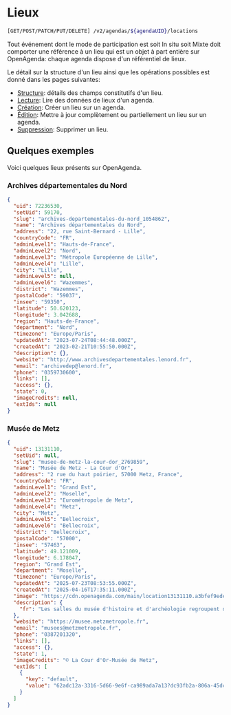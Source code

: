 # Lieux

```bash
[GET/POST/PATCH/PUT/DELETE] /v2/agendas/${agendaUID}/locations
```

Tout événement dont le mode de participation est soit In situ soit Mixte doit comporter une référence à un lieu qui est un objet à part entière sur OpenAgenda: chaque agenda dispose d'un référentiel de lieux. 

Le détail sur la structure d'un lieu ainsi que les opérations possibles est donné dans les pages suivantes:

* [Structure](/lieux/structure): détails des champs constitutifs d'un lieu.
* [Lecture](/lieux/lecture): Lire des données de lieux d'un agenda.
* [Création](/lieux/creation): Créer un lieu sur un agenda.
* [Édition](/lieux/edition): Mettre à jour complètement ou partiellement un lieu sur un agenda.
* [Suppression](/lieux/suppression): Supprimer un lieu.

## Quelques exemples

Voici quelques lieux présents sur OpenAgenda.

### Archives départementales du Nord

```json
{
  "uid": 72236530,
  "setUid": 59170,
  "slug": "archives-departementales-du-nord_1054862",
  "name": "Archives départementales du Nord",
  "address": "22, rue Saint-Bernard - Lille",
  "countryCode": "FR",
  "adminLevel1": "Hauts-de-France",
  "adminLevel2": "Nord",
  "adminLevel3": "Métropole Européenne de Lille",
  "adminLevel4": "Lille",
  "city": "Lille",
  "adminLevel5": null,
  "adminLevel6": "Wazemmes",
  "district": "Wazemmes",
  "postalCode": "59037",
  "insee": "59350",
  "latitude": 50.620123,
  "longitude": 3.042688,
  "region": "Hauts-de-France",
  "department": "Nord",
  "timezone": "Europe/Paris",
  "updatedAt": "2023-07-24T08:44:48.000Z",
  "createdAt": "2023-02-21T10:55:50.000Z",
  "description": {},
  "website": "http://www.archivesdepartementales.lenord.fr",
  "email": "archivedep@lenord.fr",
  "phone": "0359730600",
  "links": [],
  "access": {},
  "state": 0,
  "imageCredits": null,
  "extIds": null
}
```

### Musée de Metz

```json
{
  "uid": 13131110,
  "setUid": null,
  "slug": "musee-de-metz-la-cour-dor_2769859",
  "name": "Musée de Metz - La Cour d'Or",
  "address": "2 rue du haut poirier, 57000 Metz, France",
  "countryCode": "FR",
  "adminLevel1": "Grand Est",
  "adminLevel2": "Moselle",
  "adminLevel3": "Eurométropole de Metz",
  "adminLevel4": "Metz",
  "city": "Metz",
  "adminLevel5": "Bellecroix",
  "adminLevel6": "Bellecroix",
  "district": "Bellecroix",
  "postalCode": "57000",
  "insee": "57463",
  "latitude": 49.121009,
  "longitude": 6.178047,
  "region": "Grand Est",
  "department": "Moselle",
  "timezone": "Europe/Paris",
  "updatedAt": "2025-07-23T08:53:55.000Z",
  "createdAt": "2025-04-16T17:35:11.000Z",
  "image": "https://cdn.openagenda.com/main/location13131110.a3bfef9ede4a4029836244131a345ef5.jpg?_ts=1753260834908",
  "description": {
    "fr": "Les salles du musée d'histoire et d'archéologie regroupent des collections issues du patrimoine local de l'Antiquité jusqu'à la Renaissance. Des ensembles d'exception illustrent la période gallo-romaine : les thermes antiques, des stèles funéraires sculptées, une colonne à l'anguipède, un autel dédié à Mithra, de nombreux objets de la vie quotidienne ; le département médiéval illustre environ un millénaire d'art et d'histoire. On peut admirer : les tombes mérovingiennes, la statuaire présentée dans le Grenier de Chèvremont, les trésors médiévaux de la salle de l'an Mil, le chancel de l'église Saint Pierre aux Nonnains. La collection d'architecture révèle des vestiges civils et religieux dans un cadre atypique. Le visiteur doit également remarquer les éléments du décor intérieur comme les plafonds peints et le mobilier. La collection de beaux-arts réunit de nombreuses œuvres issues de mouvements artistiques différents : les œuvres de plusieurs écoles européennes (française, allemande, flamande, hollandaise) s'étendant du XVIe au XXe siècle, les œuvres des artistes de l'École de Metz."
  },
  "website": "https://musee.metzmetropole.fr",
  "email": "musees@metzmetropole.fr",
  "phone": "0387201320",
  "links": [],
  "access": {},
  "state": 1,
  "imageCredits": "© La Cour d'Or-Musée de Metz",
  "extIds": [
    {
      "key": "default",
      "value": "62adc12a-3316-5d66-9e6f-ca989ada7a13?dc93fb2a-806a-45dc-90ed-b72324c12e69"
    }
  ]
}
```